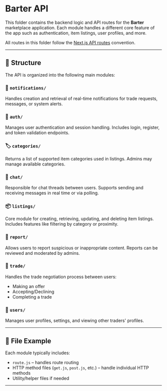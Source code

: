 
# Barter API

This folder contains the backend logic and API routes for the **Barter** marketplace application. Each module handles a different core feature of the app such as authentication, item listings, user profiles, and more.

All routes in this folder follow the [Next.js API routes](https://nextjs.org/docs/api-routes/introduction) convention.

---

## 🧱 Structure

The API is organized into the following main modules:

### 📣 `notifications/`
Handles creation and retrieval of real-time notifications for trade requests, messages, or system alerts.

### 🔐 `auth/`
Manages user authentication and session handling. Includes login, register, and token validation endpoints.

### 🏷️ `categories/`
Returns a list of supported item categories used in listings. Admins may manage available categories.

### 💬 `chat/`
Responsible for chat threads between users. Supports sending and receiving messages in real time or via polling.

### 📦 `listings/`
Core module for creating, retrieving, updating, and deleting item listings. Includes features like filtering by category or proximity.

### 🚩 `report/`
Allows users to report suspicious or inappropriate content. Reports can be reviewed and moderated by admins.

### 🔁 `trade/`
Handles the trade negotiation process between users:
- Making an offer
- Accepting/Declining
- Completing a trade

### 👤 `users/`
Manages user profiles, settings, and viewing other traders' profiles.

---

## 📂 File Example

Each module typically includes:
- `route.js` – handles route routing
- HTTP method files (`get.js`, `post.js`, etc.) – handle individual HTTP methods
- Utility/helper files if needed

---
